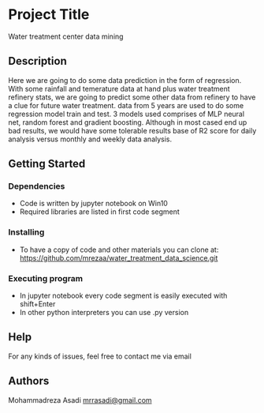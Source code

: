 # Project Title

Water treatment center data mining

## Description

Here we are going to do some data prediction in the form of regression. With some rainfall and temerature data at hand plus water treatment refinery stats, 
we are going to predict some other data from refinery to have a clue for future water treatment. data from 5 years are used to do some regression model
train and test. 3 models used comprises of MLP neural net, random forest and gradient boosting. Although in most cased end up bad results, we would have 
some tolerable results base of R2 score for daily analysis versus monthly and weekly data analysis.

## Getting Started

### Dependencies

* Code is written by jupyter notebook on Win10
* Required libraries are listed in first code segment

### Installing

* To have a copy of code and other materials you can clone at: https://github.com/mrezaa/water_treatment_data_science.git

### Executing program

* In jupyter notebook every code segment is easily executed with shift+Enter
* In other python interpreters you can use .py version

## Help

For any kinds of issues, feel free to contact me via email
## Authors

Mohammadreza Asadi
mrrasadi@gmail.com
